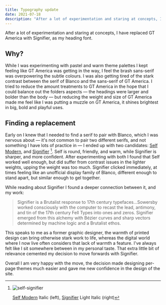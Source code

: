 ```yaml
---
title: Typography update
date: 2021-07-18
description: "After a lot of experimentation and staring at concepts, I have replaced GT America with Signifier, as my heading font."
---
```


After a lot of experimentation and staring at concepts, I have replaced GT America with Signifier, as my heading font.

## Why?

While I was experimenting with pastel and warm theme palettes I kept feeling like GT America was getting in the way, I feel the brash sans-serif was overpowering the subtle colours. I was also getting tired of the stark contrast between the serif of Blanco and the sans-serif of GT America. I tried to reduce the amount treatments to GT America in the hope that I could balance out the folders aspects — the headings were larger and bolder than the body — but reducing the weight and size of GT America made me feel like I was putting a muzzle on GT America, it shines brightest in big, bold and playful uses.

## Finding a replacement

Early on I knew that I needed to find a serif to pair with Blanco, which I was nervous about — it's not common to pair two different serifs, and not something I have lots of practice in — I ended up with two candidates: [Self Modern](https://bretagnebretagne.fr/font/self-modern-regular/ "Self Modern: designed by Lucas Le Bihan and published through Bretagne in 2016"), and [Signifier](https://klim.co.nz/retail-fonts/signifier/ "Signifier: designed by Kris Sowersby and published through Klim Type Foundry in 2020") [^1]. Self is round, friendly, and warm, while Signifier is sharper, and more confident. After experimenting with both I found that Self worked well enough, but did suffer from contrast issues in the lighter weights, upping the weight was too much. Signifier clicked immediately, at times feeling like an unofficial display family of Blanco, different enough to stand apart, but similar enough to gel together.

[^1]:
    ![self-signifier](//images.ctfassets.net/6ijc0o3ju06b/4qIY206KtgSuhQKf836JO8/f5282c73b06f42c62b51ef9c35d98a53/self-signifier.png)

    [Self Modern](https://bretagnebretagne.fr/font/self-modern-regular/) Italic (left), [Signifier](https://klim.co.nz/retail-fonts/signifier/) Light Italic (right)

While reading about Signifier I found a deeper connection between it, and my work:

> Signifier is a Brutalist response to 17th century typefaces...Sowersby worked consciously with the computer to recast the lead, antimony, and tin of the 17th century Fell Types into ones and zeros. Signifier emerged from this alchemy with Bézier curves and sharp vectors determined by machine logic and a Brutalist ethos.

This speaks to me as a former graphic designer, the warmth of printed design can bring otherwise stark work to life, whereas the digital world where I now live often considers that lack of warmth a feature. I've always felt like I sit somewhere between in my personal taste. That extra little bit of relevance cemented my decision to move forwards with Signifier.

Overall I am very happy with the move, the decision made designing per-page themes much easier and gave me new confidence in the design of the site.
